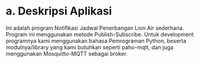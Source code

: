 # a.  Deskripsi Aplikasi
Ini adalah program Notifikasi Jadwal Penerbangan Lion Air sederhana. Program ini menggunakan metode Publish-Subscribe.
Untuk development programnya kami menggunakan bahasa Pemrograman Python, beserta modulnya/library yang kami butuhkan seperti paho-mqtt, dan juga menggunakan Mosquitto-MQTT sebagai broker.


